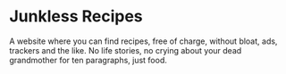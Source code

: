 # Junkless Recipes

A website where you can find recipes, free of charge, without bloat, ads, trackers and the like. No life stories, no crying about your dead grandmother for ten paragraphs, just food.
